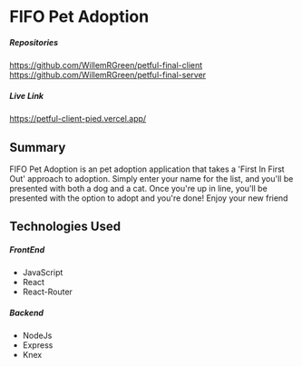 # FIFO Pet Adoption
##### Repositories    
https://github.com/WillemRGreen/petful-final-client
https://github.com/WillemRGreen/petful-final-server

##### Live Link
https://petful-client-pied.vercel.app/

## Summary
FIFO Pet Adoption is an pet adoption application that takes a 'First In First Out' approach to adoption. Simply enter your name for the list, and you'll be presented with both a dog and a cat. Once you're up in line, you'll be presented with the option to adopt and you're done! Enjoy your new friend

## Technologies Used
##### FrontEnd
* JavaScript
* React
* React-Router
##### Backend
* NodeJs
* Express
* Knex
